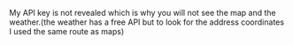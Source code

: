 My API key is not revealed which is why you will not see the map and the weather.(the weather has a free API but to look for the address coordinates I used the same route as maps)
